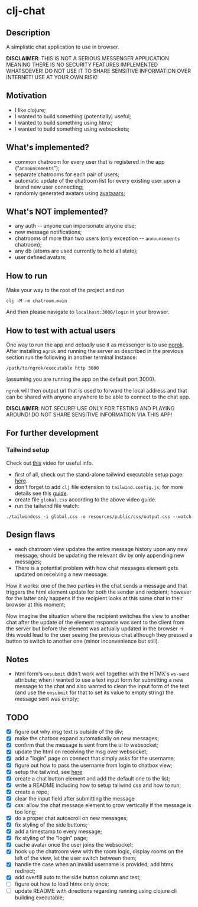 # clj-chat

## Description
A simplistic chat application to use in browser.

**DISCLAIMER**: THIS IS NOT A SERIOUS MESSENGER APPLICATION MEANING THERE IS NO
SECURITY FEATURES IMPLEMENTED WHATSOEVER! DO NOT USE IT TO SHARE SENSITIVE
INFORMATION OVER INTERNET! USE AT YOUR OWN RISK!

## Motivation
- I like clojure;
- I wanted to build something (potentially) useful;
- I wanted to build something using htmx;
- I wanted to build something using websockets;

## What's implemented?
- common chatroom for every user that is registered in the app ("`announcements`");
- separate chatrooms for each pair of users;
- automatic update of the chatroom list for every existing user upon a brand
new user connecting;
- randomly generated avatars using [avataaars](https://getavataaars.com/);

## What's NOT implemented?
- any auth -- anyone can impersonate anyone else;
- new message notifications;
- chatrooms of more than two users (only exception -- `announcements` chatroom);
- any db (atoms are used currently to hold all state);
- user defined avatars;

## How to run
Make your way to the root of the project and run
```
clj -M -m chatroom.main
```
And then please navigate to `localhost:3000/login` in your browser.

## How to test with actual users
One way to run the app and *actually* use it as messenger is to use [ngrok](https://ngrok.com/download).
After installing `ngrok` and running the server as described in the previous
section run the following in another terminal instance:
```
/path/to/ngrok/executable http 3000
```
(assuming you are running the app on the default port 3000).

`ngrok` will then output url that is used to forward the local address and that
can be shared with anyone anywhere to be able to connect to the chat app.

**DISCLAIMER**: NOT SECURE! USE ONLY FOR TESTING AND PLAYING AROUND! DO NOT SHARE
SENSITIVE INFORMATION VIA THIS APP!

## For further development
### Tailwind setup
Check out [this](https://youtu.be/V-dBmuRsW6w?si=1vh9GLk_zo9BH2Wv) video for useful info.
- first of all, check out the stand-alone tailwind executable setup page:
[here](https://tailwindcss.com/blog/standalone-cli).
- don't forget to add `clj` file extension to `tailwind.config.js`; for more
details see this [guide](https://youtu.be/V-dBmuRsW6w?si=tNI89NMQvHnJAfg0&t=1954).
- create file `global.css` according to the above video guide.
- run the tailwind file watch:
```
./tailwindcss -i global.css -o resources/public/css/output.css --watch
```

## Design flaws
- each chatroom view updates the entire message history upon any new message;
should be updating the relevant div by only appending new messages;
- There is a potential problem with how chat messages element gets updated on
receiving a new message.

How it works: one of the two parties in the chat sends a message and that
triggers the html element update for both the sender and recipient;
however for the latter only happens if the recipient looks at this same chat
in their browser at this moment;

Now imagine the situation where the recipient switches the view to another chat
after the update of the element responce was sent to the client from the server
but before the element was actually updated in the browser -> this would lead
to the user seeing the previous chat although they pressed a button to switch
to another one (minor inconvenience but still).

## Notes
- html form's `onsubmit` didn't work well together with the HTMX's `ws-send`
attribute;
when i wanted to use a text input form for submitting a new message to the chat
and also wanted to clean the input form of the text (and use the `onsubmit` for
that to set its value to empty string) the message sent was empty;

## TODO
- [x] figure out why msg text is outside of the div;
- [x] make the chatbox expand automatically on new messages;
- [x] confirm that the message is sent from the ui to websocket;
- [x] update the html on receiving the msg over websocket;
- [x] add a "login" page on connect that simply asks for the username;
- [x] figure out how to pass the username from login to chatbox view;
- [x] setup the tailwind, see [here](https://tailwindcss.com/blog/standalone-cli)
- [x] create a chat button element and add the default one to the list;
- [x] write a README including how to setup tailwind css and how to run;
- [x] create a repo;
- [x] clear the input field after submitting the message
- [x] css: allow the chat message element to grow vertically if the message is
      too long;
- [x] do a proper chat autoscroll on new messages;
- [x] fix styling of the side buttons;
- [x] add a timestamp to every message;
- [x] fix styling of the "login" page;
- [x] cache avatar once the user joins the websocket;
- [x] hook up the chatroom view with the room logic, display rooms on the
      left of the view, let the user switch between them;
- [x] handle the case when an invalid username is provided; add htmx redirect;
- [x] add overfill auto to the side button column and test;
- [ ] figure out how to load htmx only once;
- [ ] update README with directions regarding running using clojure cli
building executable;

